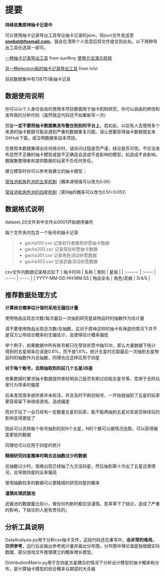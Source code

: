 # 提要

**持续收集原神抽卡记录中**

可以使用抽卡记录导出工具导出抽卡记录的json，将json文件发送至**onebst@foxmail.com**，我会在清除个人信息后将文件提交到此处。以下两种导出工具任选其一即可。

[一种抽卡记录导出工具](https://github.com/sunfkny/genshin-gacha-export) from sunfkny [使用方法演示视频](https://www.bilibili.com/video/BV1tr4y1K7Ea/)

[另一种electron版的抽卡记录导出工具](https://github.com/biuuu/genshin-gacha-export/releases) from lvlvl

目前数据集中有138751条抽卡记录



## 数据使用说明

你可以以个人身份自由的使用本项目数据用于抽卡机制研究，你可以自由的修改和发布我的分析代码（虽然我这代码还不如重新写一次）

但是**一定不要将抽卡数据集发布整合到别的平台上**，若如此，以后有人去使用多个来源的抽卡数据可能会遇到严重的数据重复问题。请让想要获得抽卡数据朋友来GitHub下载，或注明数据来自本项目。

在使用本数据集得出任何结论时，请自问过程是否严谨，结论是否可信。不应当发布显然不正确的抽卡模型或是不正确且会造成不良影响的模型，如造成不良影响，数据集整理者和提供数据的玩家不负任何责任。

建立模型时你可以参考我建立的抽卡模型：

[常驻池和角色池的五星机制](https://www.bilibili.com/read/cv8772558)（概率递增值可以改为0.06）

[常驻池和角色池的四星机制](https://www.bilibili.com/read/cv9896487)（第9抽的概率可以改为0.51+0.051）



## 数据格式说明

dataset_02文件夹中文件从0001开始顺序编号

每个文件夹内包含一个账号的抽卡记录

> 
> - gacha100.csv  记录初行者推荐祈愿抽卡数据
> - gacha200.csv  记录常驻祈愿抽卡数据
> - gacha301.csv  记录角色活动祈愿数据
> - gacha302.csv  记录武器活动祈愿数据
> 

csv文件内数据记录格式如下
| 抽卡时间 | 名称 | 类别 | 星级 |
| :------: | :----: | :----: | :----: |
| YYYY-MM-DD HH:MM:SS | 物品全名 | 角色/武器 | 3/4/5 |



## 推荐数据处理方式

**计算综合概率估计值时采用无偏估计量**

使用物品出现总次数/每次最后一次抽到研究星级物品时的抽数作为估计量

请不要使用物品出现总次数/总抽数，这对于原神这样的抽卡有保底的情况下并不是官方公布综合概率的无偏估计，会使得估计概率偏低

举个例子，如果数据中所有账号都只在常驻祈愿中抽10次，那么大量数据下统计得到的五星频率应该是0.6%，而不是1.6%。统计五星时应取最后一次抽到五星物品时的抽数作为总抽数，同理也应这样应用于四星

**对于每个账号，去除抽取到的前几个五星/四星**

收集数据时要求抽卡数据提供者标明自己是否有刷过初始五星号等，意用于去除玩家行为带来的偏差

后来发现很多提供者并未标注，并且及时不刷初始号，一开始就抽到了五星的玩家更容易留下来继续游戏，造成偏差

而对于玩了一会已经有一定数量五星的玩家，能不能再抽到五星对其是否继续玩的影响变得更低了

因此可以去除每个账号抽到的前N个五星，N的个数可以据情况选取，可以获得偏差更低的数据

同理也可以应用于四星的统计

**精细研究四星概率时略去总抽数过少的数据**

总抽数过少时，很难出现已经抽了九次没四星，然后抽到第十次出了五星这类情况，会导致四星的出率偏高

使用抽数较多的数据可以更精细的研究四星的概率

**谨慎处理武器池**

武器池的数据量比较小，做任何判断时都应该谨慎。若草草下了结论，造成了严重的影响，下结论的人是有责任的。



## 分析工具说明

DataAnalysis.py用于分析csv抽卡文件，这段代码还在重写中，**会非常的难用，仅供参考**，运行后会输出参考统计量并画出分布图，分布图中理论值是我根据实际数据、部分游戏文件推理建立的概率增长模型。

DistributionMatrix.py用于在四星五星耦合的情况下分析设计模型的抽卡概率和分布，是计算抽卡模型的综合概率与期望的大杀器

